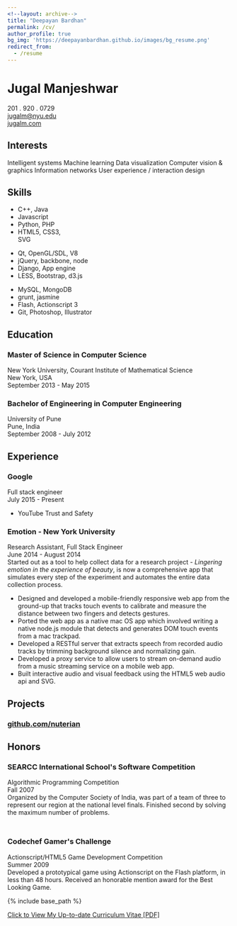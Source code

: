 ```yaml
---
<!--layout: archive-->
title: "Deepayan Bardhan"
permalink: /cv/
author_profile: true
bg_img: 'https://deepayanbardhan.github.io/images/bg_resume.png'
redirect_from:
  - /resume
---
```


<!doctype html>
<html lang="en">
    <head>
        <meta charset="UTF-8">
        <title>Jugal Manjeshwar - Resume</title>
        <link rel="stylesheet" href="style.css">
        <link href="https://fonts.googleapis.com/css?family=Merriweather:300,400,700|Source+Sans+Pro:400,400i" rel="stylesheet">
    <body>
        <div class="page">
            <div class="section row">
                <h1 class="col"><span style="font-weight:700">Jugal</span> Manjeshwar</h1>
                <div class="contact-info col-right">
                    <div>201 . 920 . 0729</div>
                    <div><a href="mailto:jugalm@nyu.edu">jugalm@nyu.edu</a></div>
                    <div><a href="http://jugalm.com">jugalm.com</a></div>
                </div>
            </div>
            <div class="section row">
                <h2 class="col">Interests</h2>
                <div class="section-text col-right"><span class="key">Intelligent systems</span> <span class="key">Machine learning</span> <span class="key">Data visualization</span> <span class="key">Computer vision &amp; graphics</span> <span class="key">Information networks</span> <span class="key">User experience / interaction design</span> </div>
            </div>
            <div class="section row">
                <h2 class="col">Skills</h2>
                <div class="section-text col-right row">
                    <ul class="skills" style="width:25%">
                        <li>C++, Java</li>
                        <li>Javascript</li>
                        <li>Python, PHP</li>
                        <li>HTML5, CSS3, SVG</li>
                    </ul>
                    <ul class="skills" style="width:35%">
                        <li>Qt, OpenGL/SDL, V8</li>
                        <li>jQuery, backbone, node</li>
                        <li>Django, App engine</li>
                        <li>LESS, Bootstrap, d3.js</li>
                    </ul>
                    <ul class="skills">
                        <li>MySQL, MongoDB</li>
                        <li>grunt, jasmine</li>
                        <li>Flash, Actionscript 3</li>
                        <li>Git, Photoshop, Illustrator</li>
                    </ul>
                </div>
            </div>
            <div class="section row">
                <h2 class="col">Education</h2>
                <div class="section-text col-right">
                    <h3><span class="emph">Master of Science</span> in Computer Science</h3>
                    <div>New York University, Courant Institute of Mathematical Science</div>
                    <div class="row">
                        <div class="col light">New York, USA</div>
                        <div class="col-right light">September 2013 - May 2015</div>
                    </div>
                </div>
                <div class="section-text col-right">
                    <h3><span class="emph">Bachelor of Engineering</span> in Computer Engineering</h3>
                    <div>University of Pune</div>
                    <div class="row">
                        <div class="col light">Pune, India</div>
                        <div class="col-right light	">September 2008 - July 2012	</div>
                    </div>
                </div>
            </div>
            <div class="section row">
                <h2 class="col">Experience</h2>
                <div class="section-text col-right">
                    <div class="row">
                        <div class="col">
                            <h3>Google</h3>
                        </div>
                    </div>
                    <div class="row subsection">
                        <div class="emph col">Full stack engineer</div>
                        <div class="col-right light">July 2015 - Present</div>
                    </div>
                    <ul class="desc">
                        <li>YouTube Trust and Safety</li>
                </div>
                <div class="section-text col-right">
                    <div class="row">
                        <div class="col">
                            <h3>Emotion - New York University</h3>
                        </div>
                    </div>
                    <div class="row subsection">
                        <div class="emph col">Research Assistant, Full Stack Engineer</div>
                        <div class="col-right light">June 2014 - August 2014</div>
                    </div>
                    <div>Started out as a tool to help collect data for a research project - <i>Lingering emotion in the experience of beauty</i>, is now a comprehensive app that simulates every step of the experiment and automates the entire data collection process.
                    </div>
                    <ul class="desc">
                        <li>Designed and developed a mobile-friendly responsive web app from the ground-up that tracks touch events to calibrate and measure the distance between two fingers and detects gestures.</li>
                        <li>Ported the web app as a native mac OS app which involved writing a native node.js module that detects and generates DOM touch events from a mac trackpad.</li>
                        <li>Developed a RESTful server that extracts speech from recorded audio tracks by trimming background silence and normalizing gain.</li>
                        <li>Developed a proxy service to allow users to stream on-demand audio from a music streaming service on a mobile web app.</li>
                        <li>Built interactive audio and visual feedback using the HTML5 web audio api and SVG.</li>
                </div>
            </div>
            <div class="section row">
                <h2 class="col">Projects</h2>
                <div class="section-text col-right">
                    <h3><a href="https://github.com/nuterian">github.com/nuterian</a></h3>
                </div>
            </div>
            <div class="section row">
                <h2 class="col">Honors</h2>
                <div class="section-text col-right">
                    <div class="row">
                        <div class="col">
                            <h3>SEARCC International School's Software Competition</h3>
                        </div>
                    </div>
                    <div class="row subsection">
                        <div class="emph col">Algorithmic Programming Competition</div>
                        <div class="col-right light">Fall 2007</div>
                    </div>
                    <div class="desc">Organized by the Computer Society of India, was part of a team of three to represent our region at
                        the national level finals. Finished <span class="emph">second</span> by solving the maximum number of problems.
                    </div>
                </div>
                			
                <div class="section-text col-right">
                    <div class="row">
                        <div class="col">
                            <h3>Codechef Gamer's Challenge</h3>
                        </div>
                    </div>
                    <div class="row subsection">
                        <div class="emph col">Actionscript/HTML5 Game Development Competition</div>
                        <div class="col-right light">Summer 2009</div>
                    </div>
                    <div class="desc">Developed a prototypical game using Actionscript on the Flash platform, in less than 48 hours. Received an honorable mention award for the <span class="emph">Best Looking Game</span>.</div>
                </div>
            </div>
        </div>
    </body>
</html>

{% include base_path %}

[Click to View My Up-to-date Curriculum Vitae [PDF]](http://deepayanbardhan.github.io/files/resume_deepayan.pdf)

<!-- <embed src="http://deepayanbardhan.com/files/resume_deepayan.pdf" width="650" height="1800" type='application/pdf'> -->
